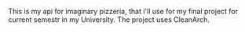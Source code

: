 This is my api for imaginary pizzeria, that i'll use for my final project for current semestr in my University.
The project uses CleanArch.
